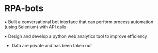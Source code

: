 # RPA-bots

▪ Built a conversational bot interface that can perform process automation (using Selenium) with API calls 

▪ Design and develop a python web analytics tool to improve efficiency

- Data are private and has been taken out
